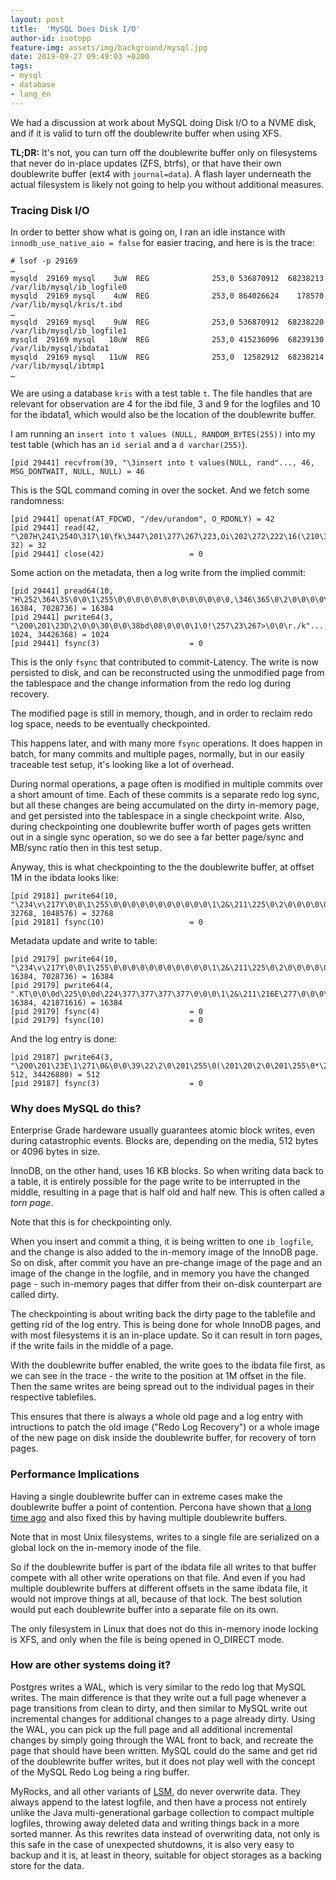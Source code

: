 ```yaml
---
layout: post
title:  'MySQL Does Disk I/O'
author-id: isotopp
feature-img: assets/img/background/mysql.jpg
date: 2019-09-27 09:49:03 +0200
tags:
- mysql
- database
- lang_en
---
```

We had a discussion at work about MySQL doing Disk I/O to a NVME
disk, and if it is valid to turn off the doublewrite buffer when
using XFS.

**TL;DR:** It's not, you can turn off the doublewrite buffer
only on filesystems that never do in-place updates (ZFS, btrfs),
or that have their own doublewrite buffer (ext4 with
`journal=data`). A flash layer underneath the actual filesystem
is likely not going to help you without additional measures.

### Tracing Disk I/O

In order to better show what is going on, I ran an idle instance
with `innodb_use_native_aio = false` for easier tracing, and
here is is the trace:

```console
# lsof -p 29169
…
mysqld  29169 mysql    3uW  REG              253,0 536870912  68238213 /var/lib/mysql/ib_logfile0
mysqld  29169 mysql    4uW  REG              253,0 864026624    178570 /var/lib/mysql/kris/t.ibd
…
mysqld  29169 mysql    9uW  REG              253,0 536870912  68238220 /var/lib/mysql/ib_logfile1
mysqld  29169 mysql   10uW  REG              253,0 415236096  68239130 /var/lib/mysql/ibdata1
mysqld  29169 mysql   11uW  REG              253,0  12582912  68238214 /var/lib/mysql/ibtmp1
…
```

We are using a database `kris` with a test table `t`. The file
handles that are relevant for observation are 4 for the ibd
file, 3 and 9 for the logfiles and 10 for the ibdata1, which
would also be the location of the doublewrite buffer.

I am running an `insert into t values (NULL, RANDOM_BYTES(255))`
into my test table (which has an `id serial` and a `d
varchar(255)`).

```console
[pid 29441] recvfrom(39, "\3insert into t values(NULL, rand"..., 46, MSG_DONTWAIT, NULL, NULL) = 46
```

This is the SQL command coming in over the socket. And we fetch some
randomness:

```console
[pid 29441] openat(AT_FDCWD, "/dev/urandom", O_RDONLY) = 42
[pid 29441] read(42, "\207H\241\254O\317\10\fk\3447\201\277\267\223,Oi\202\272\222\16(\210\333\300'&\302g!&", 32) = 32
[pid 29441] close(42)                   = 0
```

Some action on the metadata, then a log write from the implied
commit:

```console
[pid 29441] pread64(10, "H\252\364\35\0\0\1\255\0\0\0\0\0\0\0\0\0\0\0\0\0,\346\365\0\2\0\0\0\0\0\0"..., 16384, 7028736) = 16384
[pid 29441] pwrite64(3, "\200\201\23D\2\0\0\30\0\0\38bd\08\0\0\0\1\0!\257\23\267>\0\0\r./k"..., 1024, 34426368) = 1024
[pid 29441] fsync(3)                    = 0
```

This is the only `fsync` that contributed to commit-Latency. The write is
now persisted to disk, and can be reconstructed using the unmodified page
from the tablespace and the change information from the redo log during
recovery. 

The modified page is still in memory, though, and in order to reclaim redo
log space, needs to be eventually checkpointed.

This happens later, and with many more `fsync` operations. It does happen in
batch, for many commits and multiple pages, normally, but in our easily
traceable test setup, it's looking like a lot of overhead.

During normal operations, a page often is modified in multiple commits over
a short amount of time. Each of these commits is a separate redo log sync,
but all these changes are being accumulated on the dirty in-memory page, and
get persisted into the tablespace in a single checkpoint write. Also, during
checkpointing one doublewrite buffer worth of pages gets written out in a
single sync operation, so we do see a far better page/sync and MB/sync ratio
then in this test setup.

Anyway, this is what checkpointing to the the doublewrite buffer, at offset
1M in the ibdata looks like:

```console
[pid 29181] pwrite64(10, "\234\v\217Y\0\0\1\255\0\0\0\0\0\0\0\0\0\0\0\1\2&\211\225\0\2\0\0\0\0\0\0"..., 32768, 1048576) = 32768
[pid 29181] fsync(10)                   = 0
```

Metadata update and write to table:

```console
[pid 29179] pwrite64(10, "\234\v\217Y\0\0\1\255\0\0\0\0\0\0\0\0\0\0\0\1\2&\211\225\0\2\0\0\0\0\0\0"..., 16384, 7028736) = 16384
[pid 29179] pwrite64(4, ".KT\0\0\0d\225\0\0d\224\377\377\377\377\0\0\0\1\2&\211\216E\277\0\0\0\0\0\0"..., 16384, 421871616) = 16384
[pid 29179] fsync(4)                    = 0
[pid 29179] fsync(10)                   = 0
```

And the log entry is done:

```console
[pid 29187] pwrite64(3, "\200\201\23E\1\271\0&\0\0\39\22\2\0\201\255\0(\201\20\2\0\201\255\0*\201\20\2\0\201"..., 512, 34426880) = 512
[pid 29187] fsync(3)                    = 0
```

### Why does MySQL do this?

Enterprise Grade hardeware usually guarantees atomic block
writes, even during catastrophic events. Blocks are, depending
on the media, 512 bytes or 4096 bytes in size.

InnoDB, on the other hand, uses 16 KB blocks. So when writing
data back to a table, it is entirely possible for the page write
to be interrupted in the middle, resulting in a page that is
half old and half new. This is often called a *torn page*.

Note that this is for checkpointing only.

When you insert and commit a thing, it is being written to one
`ib_logfile`, and the change is also added to the in-memory
image of the InnoDB page. So on disk, after commit you have an
pre-change image of the page and an image of the change in the
logfile, and in memory you have the changed page - such
in-memory pages that differ from their on-disk counterpart are
called dirty.

The checkpointing is about writing back the dirty page to the
tablefile and getting rid of the log entry. This is being done
for whole InnoDB pages, and with most filesystems it is an
in-place update. So it can result in torn pages, if the write
fails in the middle of a page.

With the doublewrite buffer enabled, the write goes to the
ibdata file first, as we can see in the trace - the write to the
position at 1M offset in the file. Then the same writes are
being spread out to the individual pages in their respective
tablefiles.

This ensures that there is always a whole old page and a log
entry with intructions to patch the old image ("Redo Log
Recovery") or a whole image of the new page on disk inside the
doublewrite buffer, for recovery of torn pages.

### Performance Implications

Having a single doublewrite buffer can in extreme cases make the
doublewrite buffer a point of contention. Percona have shown
that 
[a long time ago](https://www.percona.com/blog/2016/05/09/percona-server-5-7-parallel-doublewrite/)
and also fixed this by having multiple doublewrite buffers.

Note that in  most Unix filesystems, writes to a single file are
serialized on a global lock on the in-memory inode of the file.

So if the doublewrite buffer is part of the ibdata file all
writes to that buffer compete with all other write operations on
that file. And even if you had multiple doublewrite buffers at
different offsets in the same ibdata file, it would not improve
things at all, because of that lock. The best solution would
put each doublewrite buffer into a separate file on its own.

The only filesystem in Linux that does not do this in-memory
inode locking is XFS, and only when the file is being opened in
O_DIRECT mode.

### How are other systems doing it?

Postgres writes a WAL, which is very similar to the redo log
that MySQL writes. The main difference is that they write out a
full page whenever a page transitions from clean to dirty, and
then similar to MySQL write out incremental changes for
additional changes to a page already dirty. Using the WAL, you
can pick up the full page and all additional incremental changes
by simply going through the WAL front to back, and recreate the
page that should have been written. MySQL could do the same and
get rid of the doublewrite buffer writes, but it does not play
well with the concept of the MySQL Redo Log being a ring buffer.

MyRocks, and all other variants of
[LSM](https://en.wikipedia.org/wiki/Log-structured_merge-tree), 
do never overwrite data. They always append to the latest
logfile, and then have a process not entirely unlike the Java
multi-generational garbage collection to compact multiple
logfiles, throwing away deleted data and writing things back in
a more sorted manner. As this rewrites data instead of
overwriting data, not only is this safe in the case of
unexpected shutdowns, it is also very easy to backup and it is,
at least in theory, suitable for object storages as a backing
store for the data.
